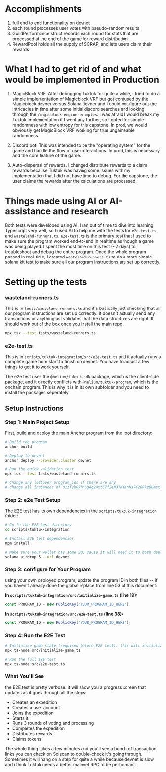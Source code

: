 # Accomplishments

1. full end to end functionality on devnet
2. each round processes user votes with pseudo-random results
3. GuildPerformance struct records each round for stats that are processed at the end of the game for reward distribution
4. RewardPool holds all the supply of SCRAP, and lets users claim their rewards

# What I had to get rid of and what would be implemented in Production

1. MagicBlock VRF. After debugging Tuktuk for quite a while, I tried to do a simple implementation of Magicblock VRF but got confused by the Magicblock devnet versus Solana devnet and I could not figure out the intricacies in time after some initial discord searches and looking through the `/magicblock-engine-examples`. I was afraid I would break my Tuktuk implementation if I went any further, so I opted for simple randomness with low entropy for this capstone. In prod, we would obviously get MagicBlock VRF working for true ungameable randomness.

2. Discord bot. This was intended to be the "operating system" for the game and handle the flow of user interactions. In prod, this is necessary and the core feature of the game. 

3. Auto-dispersal of rewards. I changed distribute rewards to a claim rewards because Tuktuk was having some issues with my implementation that I did not have time to debug. For the capstone, the user claims the rewards after the calculations are processed.

# Things made using AI or AI-assistance and research

Both tests were developed using AI. I ran out of time to dive into learning Typescript very well, so I used AI to help me with the tests for `e2e-test.ts` and `wasteland-runners.ts`. `e2e-test.ts` is the primary test that I used to make sure the program worked end-to-end in realtime as though a game was being played. I spent the most time on this test (~2 days) to troubleshoot and debug the entire program. Once the whole program passed in real-time, I created `wasteland-runners.ts` to do a more simple solana kit test to make sure all our program instructions are set up correctly.

# Setting up the tests

### wasteland-runners.ts
This is in `tests/wasteland-runners.ts` and it's basically just checking that all our program instructions are set up correctly. It doesn't actually send any transactions or anythingjust validates that the data structures are right. It should work out of the box once you install the main repo.

```bash
npx tsx --test tests/wasteland-runners.ts
```

### e2e-test.ts
This is in `scripts/tuktuk-integration/src/e2e-test.ts` and it actually runs a complete game from start to finish on devnet. You have to adjust a few things to get it to work yourself. 

The e2e test uses the `@helium/tuktuk-sdk` package, which is the client-side package, and it directly conflicts with `@helium/tuktuk-program`, which is the onchain program. This is why it is in its own subfolder and you need to install the packages seperately.


## Setup Instructions

### Step 1: Main Project Setup


First, build and deploy the main Anchor program from the root directory:

```bash
# Build the program
anchor build

# Deploy to devnet
anchor deploy --provider.cluster devnet

# Run the quick validation test
npx tsx --test tests/wasteland-runners.ts

# Change any leftover program_ids if there are any
# change all instances of 81zfvbGkhnSgAg24xtC7f24N3TKfanNs7426RkzBUmsx to your new program id so the tests work properly
```


### Step 2: e2e Test Setup

The E2E test has its own dependencies in the `scripts/tuktuk-integration` folder:

```bash
# Go to the E2E test directory
cd scripts/tuktuk-integration

# Install E2E test dependencies
npm install

# Make sure your wallet has some SOL cause it will need it to both deploy the program to devnet, and fund the Tuktuk crank turner that we have to set up (there is no Devnet crank turner run by Helium)
solana airdrop 5 --url devnet

```

### Step 3: configure for Your Program

using your own deployed program, update the program ID in both files -- if you haven't already done the global replace from line 53 of this document:

**In `scripts/tuktuk-integration/src/initialize-game.ts` (line 19):**
```typescript
const PROGRAM_ID = new PublicKey("YOUR_PROGRAM_ID_HERE");
```

**In `scripts/tuktuk-integration/src/e2e-test.ts` (line 38):**
```typescript
const PROGRAM_ID = new PublicKey("YOUR_PROGRAM_ID_HERE");
```

### Step 4: Run the E2E Test

```bash
# Initialize game state (required before E2E test). this will initialize all the necessary accounts for the game to run in the full e2e test
npx ts-node src/initialize-game.ts

# Run the full E2E test
npx ts-node src/e2e-test.ts
```

### What You'll See

the E2E test is pretty verbose. it will show you a progress screen that updates as it goes through all the steps:

- Creates an expedition
- Creates a user account
- Joins the expedition
- Starts it
- Runs 3 rounds of voting and processing
- Completes the expedition
- Distributes rewards
- Claims tokens

The whole thing takes a few minutes and you'll see a bunch of transaction links you can check on Solscan to double-check it's going through. Sometimes it will hang on a step for quite a while because devnet is slow and i think Tuktuk needs a better mainnet RPC to be performant.

